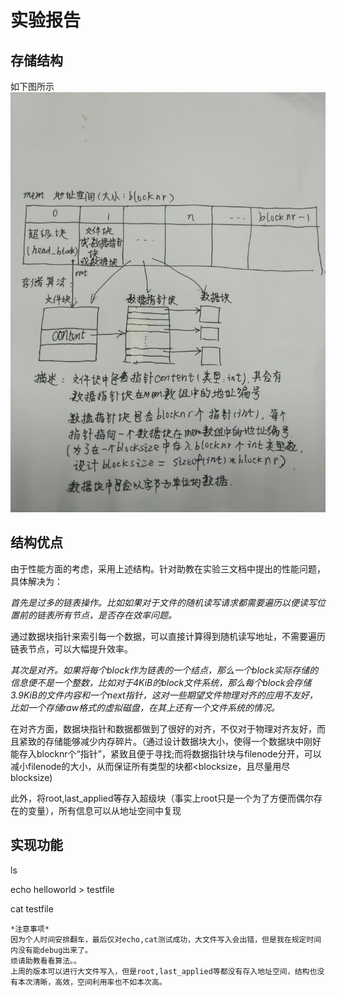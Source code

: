 # 实验报告

## 存储结构
如下图所示
![](structure.jpg)

## 结构优点

由于性能方面的考虑，采用上述结构。针对助教在实验三文档中提出的性能问题，具体解决为：

*首先是过多的链表操作。比如如果对于文件的随机读写请求都需要遍历以便读写位置前的链表所有节点，是否存在效率问题。*

通过数据块指针来索引每一个数据，可以直接计算得到随机读写地址，不需要遍历链表节点，可以大幅提升效率。



*其次是对齐。如果将每个block作为链表的一个结点，那么一个block实际存储的信息便不是一个整数，比如对于4KiB的block文件系统，那么每个block会存储3.9KiB的文件内容和一个next指针，这对一些期望文件物理对齐的应用不友好，比如一个存储raw格式的虚拟磁盘，在其上还有一个文件系统的情况。*

在对齐方面，数据块指针和数据都做到了很好的对齐，不仅对于物理对齐友好，而且紧致的存储能够减少内存碎片。（通过设计数据块大小，使得一个数据块中刚好能存入blocknr个“指针”，紧致且便于寻找;而将数据指针块与filenode分开，可以减小filenode的大小，从而保证所有类型的块都<blocksize，且尽量用尽blocksize)

此外，将root,last_applied等存入超级块（事实上root只是一个为了方便而偶尔存在的变量），所有信息可以从地址空间中复现


## 实现功能

ls

echo helloworld > testfile

cat testfile

```
*注意事项* 
因为个人时间安排翻车，最后仅对echo,cat测试成功，大文件写入会出错，但是我在规定时间内没有能debug出来了。
烦请助教看看算法。。
上周的版本可以进行大文件写入，但是root,last_applied等都没有存入地址空间，结构也没有本次清晰，高效，空间利用率也不如本次高。
         


